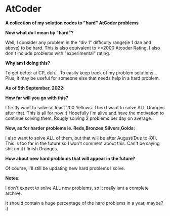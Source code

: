 # AtCoder
**A collection of my solution codes to "hard" AtCoder problems**


**Now what do I mean by "hard"?**

Well, I consider any problem in the "div 1" difficulty range(ie 1 dan and above) to be hard.
This is also equivalent to >=2000 Atcoder Rating.
I also don't include problems with "experimental" rating.


**Why am I doing this?**

To get better at CP, duh...
To easily keep track of my problem solutions...
Plus, it may be useful for someone else that needs help in a hard problem.


**As of 5th September, 2022:**

**How far will you go with this?**

I firstly want to solve at least 200 Yellows.
Then I want to solve ALL Oranges after that. This is all for now :)
Hopefully I'm alive and have the motivation to continue solving them.
Rougly solving 2 problems per day on average.


**Now, as for harder problems ie. Reds,Bronzes,Silvers,Golds:**

I also want to solve ALL of them, but that will be after August(Due to IOI).
This is too far in the future so I won't comment about this.
Can't be saying shit until i finish Oranges.


**How about new hard problems that will appear in the future?**

Of course, I'll still be updating new hard problems I solve.


**Notes:**

I don't expect to solve ALL new problems, so it really isnt a complete archive.

It should contain a huge percentage of the hard problems in a year, maybe? :)
